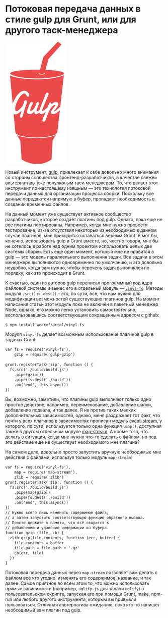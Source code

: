 # Потоковая передача данных в стиле gulp для Grunt, или для другого таск-менеджера

![gulp][gulp]

Новый инструмент, [gulp][1], привлекает к себе довольно много внимания со 
стороны сообщества фронтенд-разработчиков, в качестве свежей альтернативы уже 
популярным таск-менеджерам. То, что делает этот инструмент 
по-настоящему изящным — это технология потоковой передачи данных для 
организации процесса сборки. Поскольку все данные передаются напрямую в буфер, 
пропадает необходимость в создании временных файлов.

На данный момент уже существует активное сообщество разработчиков, которое 
создаёт плагины под gulp. Однако, пока еще не все плагины портированы. Например, когда мне нужно провести тестирование, из-за отсутствия некоторых из 
необходимых в данном случае плагинов, мне приходится оставаться верным Grunt. 
Я мог бы, конечно, использовать gulp и Grunt вместе, но, честно говоря, мне бы 
не хотелось в работе над одним проектом использовать целых две системы сборки. 
Есть еще один момент, который мне не нравится в gulp — это модель 
параллельного выполнения задач. Все задачи в этом менеджере выполняются 
одновременно по умолчанию, и это довольно неудобно, когда вам нужно, чтобы 
перечень задач выполнялся по порядку, как это происходит в Grunt.

К счастью, один из авторов gulp переписал программный код ядра файловой 
системы и вынес его в отдельный модуль — [`vinyl-fs`][2]. 
Методы модуля `.src()` и `.dest()` - это, по сути, всё, что нам нужно для 
модификации возможностей существующих плагинов gulp. На момент написания 
статьи этот модуль пока не включён в пакетный менеджер Node, однако, его можно 
легко установить самостоятельно, воспользовавшись соответствующим сокращенным 
адресом с github:

    $ npm install wearefractal/vinyl-fs

Модуля `vinyl-fs` делает возможным использование плагинов gulp в задачах Grunt:

    var fs = require('vinyl-fs'),
        gzip = require('gulp-gzip')

    grunt.registerTask('zip', function () {
      fs.src('./build/build.js')
        .pipe(gzip())
        .pipe(fs.dest('./build'))
        .on('end', this.async())
    })

Вы, возможно, заметили, что плагины gulp выполняют только одно простое 
действие, например, переименование, добавление шапки, добавление подвала, 
и так далее. Я не против таких мелких дополнительных зависимостей, однако, 
меня раздражает тот факт, что почти у всех плагинов в зависимостях прописан 
модуль [event-stream][3], у которого, по сути, используется только одна 
функция `.map()`, доступная также в другом отдельном модуле [map-stream][4]. 
А кроме того, что делать в ситуации, когда мне нужно что-то сделать с файлом, 
но под это действие еще не существует необходимого мне плагина? 

На самом деле, довольно просто запустить вручную необходимые мне действия с 
файлами, используя только модуль `map-stream`:

    var fs = require('vinyl-fs'),
        map = require('map-stream'),
        zlib = require('zlib')
    grunt.registerTask('zip', function () {
      fs.src('./build/build.js')
        .pipe(map(gzip))
        .pipe(fs.dest('./build'))
        .on('end', this.async())
    })
    // Нужно всего лишь изменить содержимое файла, 
    // а затем запустить соответствующую функцию обратного вызова.
    // Просто держите в памяти, что всё сводится к 
    // добавлению и удалению информации из буфера.
    function gzip (file, cb) {
      zlib.gzip(file.contents, function (err, buffer) {
        file.contents = buffer
        file.path = file.path + '.gz'
        cb(err, file)
      })
    }

Потоковая передача данных через `map-stream` позволяет вам делать с файлом 
всё что угодно: изменять его содержимое, название, и так далее. 
Самое приятное во всем этом то, что можно использовать прямые зависимости 
(например, `uglify-js` для задачи `uglify`) в пользовательском 
скрипте, запуская его при помощи Grunt, make, npm-run или любого другого 
инструмента, которым вы привыкли пользоваться. Отличная альтернатива ожиданию, 
пока кто-то напишет необходимый вам плагин под gulp.

[1]: http://gulpjs.com/
[2]: https://github.com/wearefractal/vinyl-fs
[3]: https://github.com/dominictarr/event-stream
[4]: https://github.com/dominictarr/map-stream

[gulp]: img/gulp.png
